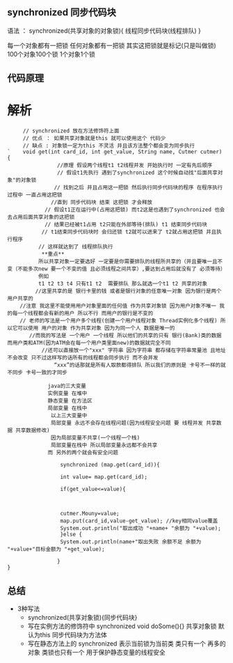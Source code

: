 ## synchronized 同步代码块

语法 ： synchronized(共享对象的对象锁){ 线程同步代码块(线程排队)
}

每一个对象都有一把锁 任何对象都有一把锁 其实这把锁就是标记(只是叫做锁)
100个对象100个锁 1个对象1个锁

## 代码原理

# 解析
         // synchronized 放在方法修饰符上面  
         // 优点 ： 如果共享对象就是this 就可以使用这个 代码少
         // 缺点 : 对象锁一定为this 不灵活 并且该方法整个都会变为同步执行
    `    void get(int card_id, int get_value, String name, Cutmer cutmer) {
                    //原理 假设两个线程t1 t2线程并发 开始执行时 一定有先后顺序 
                    // 假设t1先执行 遇到了synchronized 这个时候自动找"后面共享对象"的对象锁
                   // 找到之后 并且占用这一把锁 然后执行同步代码块的程序 在程序执行过程中 一直占用这把锁
                  //直到 同步代码块 结束 这把锁 才会释放  
                // 假设t1正在运行中(占用这把锁) 而t2这是也遇到了synchronized 也会去占用后面共享对象的这把锁
                // 结果已经被t1占用 t2只能在外部等待(排队) t1 结束同步代码块
               // t1结束同步代码块时 会归还锁 t2就可以进来了 t2就占用这把锁 并且执行程序
              // 这样就达到了 线程排队执行
               **重点** 
              所以共享对象一定要选好 一定要是你需要排队的线程所共享的（并且要唯一且不变（不能多次new 要一个不变的值 且必须线程之间共享）,要达到占用后就没有了 必须等待）
              例如
              t1 t2 t3 t4 只有t1 t2  需要排队 那么就选一个t1 t2 共享的对象
             //这里共享的是 银行卡里的钱 或者是银行对象的任意唯一对象 因为银行是两个用户共享的 
        //注意 我这里不能使用用户对象里面的任何值 作为共享对象锁 因为用户对象不唯一 我的每一个线程都会有新的用户 所以不行 而用户的银行是不变的 
        // 老师的写法是一个用户多个线程(创建一个用户线程对象 Thread实例化多个线程) 所以它可以使用 用户的对象 作为共享对象 因为为同一个人 数据是唯一的 
           //而我的写法是 一个用户 一个线程 所以他们的共享的只有 银行(Bank)类的数据 而用户类和ATM(因为ATM会在每一个用户类里面new)的数据就完全不同 
               //还可以直接放一个"xxx" 字符串 因为字符串 都存储在字符串常量池 且地址不会改变 只不过这样写的话所有的线程都会同步执行 而不会并发
                   “xxx”的话那就是所有人取款都得排队 所以我们的原则是 卡号不一样的就不同步 卡号一致的才同步
                 
                 java的三大变量 
                 实例变量 在堆中
                 静态变量 在方法区
                 局部变量 在栈中 
                  以上三大变量中
                  局部变量 永远不会存在线程问题(因为线程安全问题 要 线程并发 共享数据 共享数据修改)
                  因为局部变量不共享(一个线程一个栈)
                  局部变量在栈中 所以局部变量永远都不会共享
                 而 另外的两个就会有安全问题 
                    
                     synchronized (map.get(card_id)){
                     
                     int value= map.get(card_id);
                     
                     if(get_value<=value){
                     
                     
                     
                     cutmer.Mouny=value;
                     map.put(card_id,value-get_value); //key相同value覆盖
                     System.out.println("取出成功 "+name+ "余额为 "+value);
                     }else {
                     System.out.println(name+"取出失败 余额不足 余额为 "+value+"目标金额为 "+get_value);
                     
                    }
    }


## 总结
- 3种写法
  - synchronized(共享对象锁){同步代码块}
  - 写在实例方法的修饰符中 synchronized void doSome(){} 共享对象锁 默认为this 同步代码块为方法体
  - 写在静态方法上的 synchronized 表示当前锁为当前类 类只有一个 再多的对象 类锁也只有一个  用于保护静态变量的线程安全